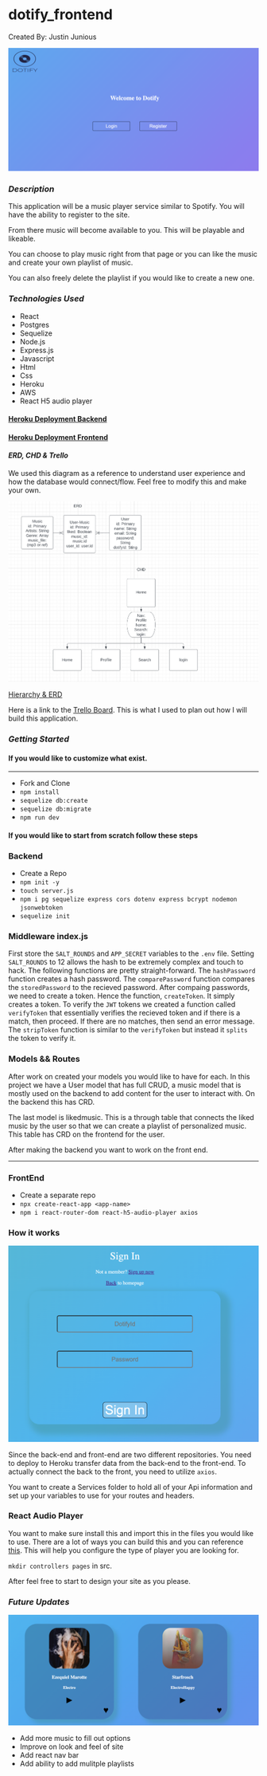 # dotify_frontend

Created By: Justin Junious

![Dotify](src/images/FrontPage.png)

### **_Description_**

This application will be a music player service similar to Spotify. You will have the ability to register to the site.

From there music will become available to you. This will be playable and likeable.

You can choose to play music right from that page or you can like the music and create your own playlist of music.

You can also freely delete the playlist if you would like to create a new one.

### **_Technologies Used_**

- React
- Postgres
- Sequelize
- Node.js
- Express.js
- Javascript
- Html
- Css
- Heroku
- AWS
- React H5 audio player

#### [Heroku Deployment Backend](https://dotify.herokuapp.com/)

#### [Heroku Deployment Frontend](https://dotify-a.herokuapp.com/)

#### **_ERD, CHD & Trello_**

We used this diagram as a reference to understand user experience and how the database would connect/flow.
Feel free to modify this and make your own.

![Hierarchy & ERD](src/images/ERD.png)

[Hierarchy & ERD](https://lucid.app/lucidchart/633e4ccb-ac2c-406e-b8b0-5c689a99b561/edit?beaconFlowId=ACE688B68C8B05D8&invitationId=inv_f887054e-6b1d-4ec8-ba9e-d346e1411f18&page=0_0#)

Here is a link to the [Trello Board](https://trello.com/invite/b/mKGbJMBE/ATTI6142ff4de250acc3d83cc2b3012d32d891723CD3/dotify-project). This is what I used to plan out how I will build this application.

### **_Getting Started_**

#### If you would like to customize what exist.

---

- Fork and Clone
- `npm install`
- `sequelize db:create`
- `sequelize db:migrate`
- `npm run dev`

#### If you would like to start from scratch follow these steps

### **Backend**

- Create a Repo
- `npm init -y`
- `touch server.js`
- `npm i pg sequelize express cors dotenv express bcrypt nodemon jsonwebtoken`
- `sequelize init`

### Middleware index.js

First store the `SALT_ROUNDS` and `APP_SECRET` variables to the `.env` file. Setting `SALT_ROUNDS` to 12 allows the hash to be extremely complex and touch to hack. The following functions are pretty straight-forward. The `hashPassword` function creates a hash password. The `comparePassword` function compares the `storedPassword` to the recieved password. After compaing passwords, we need to create a token. Hence the function, `createToken`. It simply creates a token. To verify the `JWT` tokens we created a function called `verifyToken` that essentially verifies the recieved token and if there is a match, then proceed. If there are no matches, then send an error message. The `stripToken` function is similar to the `verifyToken` but instead it `splits` the token to verify it.

### Models && Routes

After work on created your models you would like to have for each. In this project we have a User model that has full CRUD, a music model that is mostly used on the backend to add content for the user to interact with. On the backend this has CRD.

The last model is likedmusic. This is a through table that connects the liked music by the user so that we can create a playlist of personalized music. This table has CRD on the frontend for the user.

After making the backend you want to work on the front end.

---

### **FrontEnd**

- Create a separate repo
- `npx create-react-app <app-name>`
- `npm i react-router-dom react-h5-audio-player axios`

### How it works

![login](src/images/Login.png)

Since the back-end and front-end are two different repositories. You need to deploy to Heroku transfer data from the back-end to the front-end. To actually connect the back to the front, you need to utilize `axios`.

You want to create a Services folder to hold all of your Api information and set up your variables to use for your routes and headers.

### React Audio Player

You want to make sure install this and import this in the files you would like to use. There are a lot of ways you can build this and you can reference [this](https://github.com/lhz516/react-h5-audio-player). This will help you configure the type of player you are looking for.

`mkdir controllers pages` in src.

After feel free to start to design your site as you please.

### **_Future Updates_**

![music](src/images/music.png)

- Add more music to fill out options
- Improve on look and feel of site
- Add react nav bar
- Add ability to add mulitple playlists
